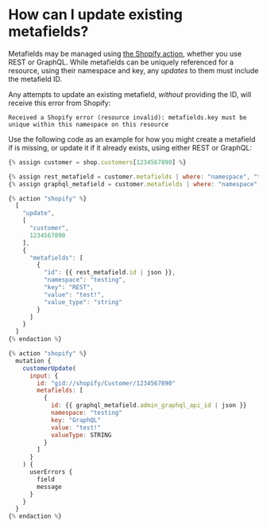 # How can I update existing metafields?

Metafields may be managed using [the Shopify action](../core/actions/shopify.md), whether you use REST or GraphQL. While metafields can be uniquely referenced for a resource, using their namespace and key, any _updates_ to them must include the metafield ID.

Any attempts to update an existing metafield, _without_ providing the ID, will receive this error from Shopify:

```text
Received a Shopify error (resource invalid): metafields.key must be unique within this namespace on this resource
```

Use the following code as an example for how you might create a metafield if is missing, or update it if it already exists, using either REST or GraphQL:

```javascript
{% assign customer = shop.customers[1234567890] %}

{% assign rest_metafield = customer.metafields | where: "namespace", "testing" | where: "key", "REST" | first %}
{% assign graphql_metafield = customer.metafields | where: "namespace", "testing" | where: "key", "GraphQL" | first %}

{% action "shopify" %}
  [
    "update",
    [
      "customer",
      1234567890
    ],
    {
      "metafields": [
        {
          "id": {{ rest_metafield.id | json }},
          "namespace": "testing",
          "key": "REST",
          "value": "test!",
          "value_type": "string"
        }
      ]
    }
  ]
{% endaction %}

{% action "shopify" %}
  mutation {
    customerUpdate(
      input: {
        id: "gid://shopify/Customer/1234567890"
        metafields: [
          {
            id: {{ graphql_metafield.admin_graphql_api_id | json }}
            namespace: "testing"
            key: "GraphQL"
            value: "test!"
            valueType: STRING
          }
        ]
      }
    ) {
      userErrors {
        field
        message
      }
    }
  }
{% endaction %}
```

